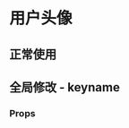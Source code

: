 # 用户头像

## 正常使用

<code src="./demo/normal.vue"></code>

## 全局修改 - keyname
<code src="./demo/with_provider.vue"></code>

### Props
